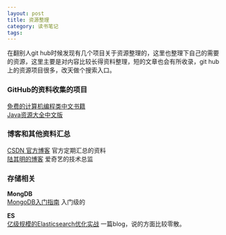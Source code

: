 ```yaml
---
layout: post
title: 资源整理
category: 读书笔记
tags: 
---
```


在翻别人git hub时候发现有几个项目关于资源整理的，这里也整理下自己的需要的资源，这里主要是对内容比较长得资料整理，短的文章也会有所收录，git hub上的资源项目很多，改天做个搜索入口。

### GitHub的资料收集的项目 ###
[免费的计算机编程类中文书籍](https://github.com/justjavac/free-programming-books-zh_CN)  
[Java资源大全中文版](https://github.com/jobbole/awesome-java-cn)

### 博客和其他资料汇总 ###
[CSDN 官方博客](http://blog.csdn.net/blogdevteam/article/category/2185703) 官方定期汇总的资料  
[陆其明的博客](http://blog.csdn.net/happydeer?viewmode=contents) 爱奇艺的技术总监

### 存储相关 ###
**MongDB**  
[MongoDB入门指南](https://jockchou.gitbooks.io/getting-started-with-mongodb/content/) 入门级的  

**ES**  
[亿级规模的Elasticsearch优化实战](http://blog.csdn.net/opensure/article/details/47617437) 一篇blog，说的方面比较零散。




